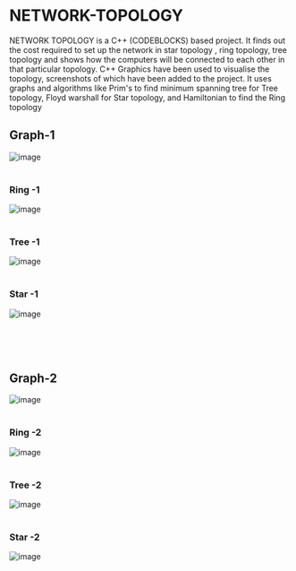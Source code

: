 # NETWORK-TOPOLOGY
NETWORK TOPOLOGY is a C++ (CODEBLOCKS) based project. It finds out the cost required to set up the network in star topology , ring topology, tree topology and shows how the computers will be connected to each other in that particular topology. C++ Graphics have been used to visualise the topology, screenshots of which have been added to the project. It uses graphs and algorithms like Prim's to find minimum spanning tree for Tree topology, Floyd warshall for Star topology, and Hamiltonian to find the Ring topology

## Graph-1
![image](https://github.com/kush1912/NETWORK-TOPOLOGY/blob/master/NETWORK%20TOPOLOGY/screenshots/graph1.png)
<br>
<br>
### Ring -1
![image](https://github.com/kush1912/NETWORK-TOPOLOGY/blob/master/NETWORK%20TOPOLOGY/screenshots/ring%201.png)
<br>
<br>
### Tree -1
![image](https://github.com/kush1912/NETWORK-TOPOLOGY/blob/master/NETWORK%20TOPOLOGY/screenshots/tree%201.png)
<br>
<br>
### Star -1 
![image](https://github.com/kush1912/NETWORK-TOPOLOGY/blob/master/NETWORK%20TOPOLOGY/screenshots/star%201.png)

<br>
<br>
<br>

## Graph-2
![image](https://github.com/kush1912/NETWORK-TOPOLOGY/blob/master/NETWORK%20TOPOLOGY/screenshots/graph%202.png)
<br>
<br>
### Ring -2
![image](https://github.com/kush1912/NETWORK-TOPOLOGY/blob/master/NETWORK%20TOPOLOGY/screenshots/ring%202.png)
<br>
<br>
### Tree -2
![image](https://github.com/kush1912/NETWORK-TOPOLOGY/blob/master/NETWORK%20TOPOLOGY/screenshots/tree%202.png)
<br>
<br>
### Star -2 
![image](https://github.com/kush1912/NETWORK-TOPOLOGY/blob/master/NETWORK%20TOPOLOGY/screenshots/star2.png)
